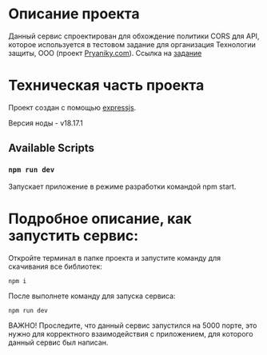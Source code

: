 # Описание проекта

Данный сервис спроектирован для обхождение политики CORS для API, которое используется в тестовом задание для организация Технологии защиты, ООО (проект [Pryaniky.com](https://pryaniky.com/)).
Ссылка на [задание](https://docs.google.com/document/d/14NeOt5w16HgZKSJIIg-Kh9AiclFhX9Oq/edit?clckid=f5ec8820)

# Техническая часть проекта

Проект создан с помощью [expressjs](https://expressjs.com/ru/).

Версия ноды - v18.17.1

## Available Scripts

### `npm run dev`

Запускает приложение в режиме разработки командой npm start.

# Подробное описание, как запустить сервис:

Откройте терминал в папке проекта и запустите команду для скачивания все библиотек:

```
npm i
```

После выполнете команду для запуска сервиса:

```
npm run dev
```

ВАЖНО! Проследите, что данный сервис запустился на 5000 порте, это нужно для корректного взаимодействия с приложением, для которого данный сервис был написан.
